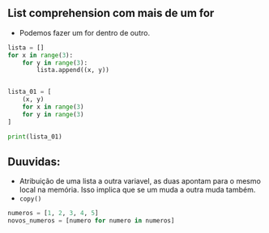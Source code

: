 ## List comprehension com mais de um for
- Podemos fazer um for dentro de outro.

```py
lista = []
for x in range(3):
    for y in range(3):
        lista.append((x, y))


lista_01 = [
    (x, y)
    for x in range(3)
    for y in range(3)
]

print(lista_01)
```


## Duuvidas:
- Atribuição de uma lista a outra variavel, as duas apontam para o mesmo local na memória. Isso implica que se um muda a outra muda também. 
- `copy()`

```py
numeros = [1, 2, 3, 4, 5]
novos_numeros = [numero for numero in numeros]

```
